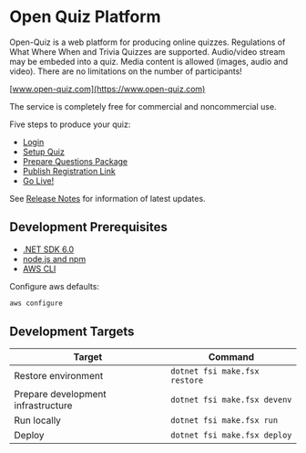 # Open Quiz Platform

Open-Quiz is a web platform for producing online quizzes. Regulations of What Where When and Trivia Quizzes are supported. Audio/video stream may be embeded into a quiz. Media content is allowed (images, audio and video). There are no limitations on the number of participants!

[www.open-quiz.com](https://www.open-quiz.com)

The service is completely free for commercial and noncommercial use.

Five steps to produce your quiz:

* [Login](https://www.open-quiz.com/login)
* [Setup Quiz](https://github.com/usix79/openquiz/blob/master/src/Client/public/manual.html#p2)
* [Prepare Questions Package](https://github.com/usix79/openquiz/blob/master/src/Client/public/manual.html#p3)
* [Publish Registration Link](https://github.com/usix79/openquiz/blob/master/src/Client/public/manual.html#p5.1)
* [Go Live!](https://github.com/usix79/openquiz/blob/master/src/Client/public/manual.html#p5.2)

See [Release Notes](https://github.com/usix79/openquiz/blob/master/RELEASE_NOTES.md) for information of latest updates.

## Development Prerequisites

* [.NET SDK 6.0](https://dotnet.microsoft.com/en-us/download/dotnet/6.0)
* [node.js and npm](https://nodejs.org/)
* [AWS CLI](https://docs.aws.amazon.com/cli/latest/userguide/install-cliv2.html)

Configure aws defaults:

``` bash
aws configure
```

## Development Targets

| Target | Command |
| ------ | ------- |
| Restore environment | `dotnet fsi make.fsx restore` |
| Prepare development infrastructure | `dotnet fsi make.fsx devenv` |
| Run locally | `dotnet fsi make.fsx run` |
| Deploy | `dotnet fsi make.fsx deploy` |
